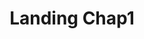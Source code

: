 ---
title: Landing Chap1 
image: 
description: Page 1
keywords: getting started, workflow introduction
further-reading: 
video-overview:
video-content:
---
